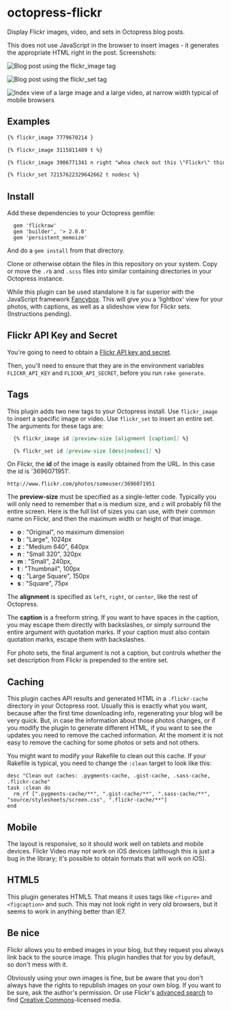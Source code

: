 octopress-flickr
================

Display Flickr images, video, and sets in Octopress blog posts.

This does not use JavaScript in the browser to insert images - it generates the appropriate HTML right in the post. Screenshots:

![Blog post using the flickr_image tag](screenshots/image.png)

![Blog post using the flickr_set tag](screenshots/set.png)

![Index view of a large image and a large video, at narrow width typical of mobile browsers](screenshots/mobile.png)


## Examples

``` md
{% flickr_image 7779670214 }

{% flickr_image 3115811489 t %}

{% flickr_image 3906771341 n right "whoa check out this \"Flickr\" thing!" %}

{% flickr_set 72157622329642662 t nodesc %}
```

## Install

Add these dependencies to your Octopress gemfile:

``` Rakefile
  gem 'flickraw'
  gem 'builder', '> 2.0.0'
  gem 'persistent_memoize'
```

And do a `gem install` from that directory.

Clone or otherwise obtain the files in this repository on your system. Copy or move the `.rb` and `.scss` files into
similar containing directories in your Octopress instance.

While this plugin can be used standalone it is far superior with the JavaScript framework [Fancybox](http://fancyapps.com/fancybox/).
This will give you a 'lightbox' view for your photos, with captions, as well as a slideshow view for Flickr sets. (Instructions pending).

## Flickr API Key and Secret

You're going to need to obtain a [Flickr API key and secret](http://www.flickr.com/services/developer/api/).

Then, you'll need to ensure that they are in the environment variables `FLICKR_API_KEY` and `FLICKR_API_SECRET`, 
before you run `rake generate`. 


## Tags 

This plugin adds two new tags to your Octopress install. Use `flickr_image` to insert a specific image or video. 
Use `flickr_set` to insert an entire set. The arguments for these tags are:

``` md
  {% flickr_image id [preview-size [alignment [caption]] %}

  {% flickr_set id [preview-size [desc|nodesc]] %}
```

On Flickr, the **id** of the image is easily obtained from the URL. In this case the id is '3696071951'.

    http://www.flickr.com/photos/someuser/3696071951

The **preview-size** must be specified as a single-letter code. Typically you will only need to remember that `m` is medium size,
and `z` will probably fill the entire screen. Here is the full list of sizes you can use, with their common name on Flickr,
and then the maximum width or height of that image.

* **o**  : "Original", no maximum dimension
* **b**  : "Large", 1024px
* **z**  : "Medium 640", 640px
* **n**  : "Small 320", 320px
* **m**  : "Small", 240px,
* **t**  : "Thumbnail", 100px
* **q**  : "Large Square", 150px
* **s**  : "Square", 75px

The **alignment** is specified as `left`, `right`, or `center`, like the rest of Octopress.

The **caption** is a freeform string. If you want to have spaces in the caption, you may escape them directly with backslashes, or simply surround 
the entire argument with quotation marks. If your caption must also contain quotation marks, escape them with backslashes.

For photo sets, the final argument is not a caption, but controls whether the set description from Flickr is prepended to the entire set.

## Caching

This plugin caches API results and generated HTML in a `.flickr-cache` directory in your Octopress root. Usually this is exactly what you want,
because after the first time downloading info, regenerating your blog will be very quick. But, in case the information about those photos 
changes, or if you modify the plugin to generate different HTML, if you want to see the updates you need to remove the cached information. 
At the moment it is not easy to remove the caching for some photos or sets and not others.

You might want to modify your Rakefile to clean out this cache. If your Rakefile is typical, you need to change the `:clean` target to look 
like this:

``` Rakefile
desc "Clean out caches: .pygments-cache, .gist-cache, .sass-cache, .flickr-cache"
task :clean do
  rm_rf [".pygments-cache/**", ".gist-cache/**", ".sass-cache/**", "source/stylesheets/screen.css", ".flickr-cache/**"]
end
```


## Mobile 

The layout is responsive, so it should work well on tablets and mobile devices. Flickr Video may not work on iOS devices (although this is 
just a bug in the library; it's possible to obtain formats that will work on iOS).


## HTML5

This plugin generates HTML5. That means it uses tags like `<figure>` and `<figcaption>` and such. This may not look right in very old browsers, 
but it seems to work in anything better than IE7. 


## Be nice

Flickr allows you to embed images in your blog, but they request you always link back to the source image. This plugin handles that for you by
default, so don't mess with it.

Obviously using your own images is fine, but be aware that you don't always have the rights to republish images on your own blog. If you want to
be sure, ask the author's permission. Or use Flickr's [advanced search](https://www.flickr.com/search/advanced/) to find [Creative Commons](https://creativecommons.org)-licensed media. 


